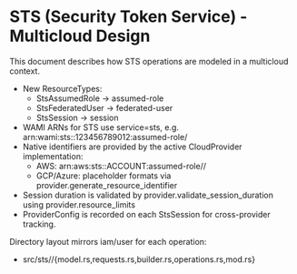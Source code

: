 # STS (Security Token Service) - Multicloud Design

This document describes how STS operations are modeled in a multicloud context.

- New ResourceTypes:
  - StsAssumedRole → assumed-role
  - StsFederatedUser → federated-user
  - StsSession → session
- WAMI ARNs for STS use service=sts, e.g. arn:wami:sts::123456789012:assumed-role/<name>
- Native identifiers are provided by the active CloudProvider implementation:
  - AWS: arn:aws:sts::ACCOUNT:assumed-role/<role>/<session>
  - GCP/Azure: placeholder formats via provider.generate_resource_identifier
- Session duration is validated by provider.validate_session_duration using provider.resource_limits
- ProviderConfig is recorded on each StsSession for cross-provider tracking.

Directory layout mirrors iam/user for each operation:
- src/sts/<operation>/{model.rs,requests.rs,builder.rs,operations.rs,mod.rs}
